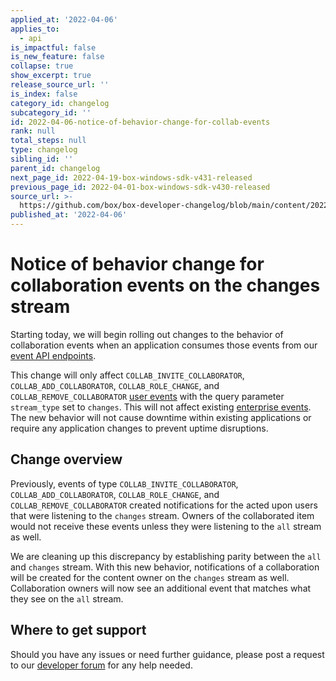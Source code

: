```yaml
---
applied_at: '2022-04-06'
applies_to:
  - api
is_impactful: false
is_new_feature: false
collapse: true
show_excerpt: true
release_source_url: ''
is_index: false
category_id: changelog
subcategory_id: ''
id: 2022-04-06-notice-of-behavior-change-for-collab-events
rank: null
total_steps: null
type: changelog
sibling_id: ''
parent_id: changelog
next_page_id: 2022-04-19-box-windows-sdk-v431-released
previous_page_id: 2022-04-01-box-windows-sdk-v430-released
source_url: >-
  https://github.com/box/box-developer-changelog/blob/main/content/2022/04-06-notice-of-behavior-change-for-collab-events.md
published_at: '2022-04-06'
---
```

# Notice of behavior change for collaboration events on the changes stream

Starting today, we will begin rolling out changes to the behavior of
collaboration events when an application consumes those events from our
[event API endpoints][event-apis].

This change will only affect `COLLAB_INVITE_COLLABORATOR`,
`COLLAB_ADD_COLLABORATOR`, `COLLAB_ROLE_CHANGE`, and
`COLLAB_REMOVE_COLLABORATOR` [user events][user-events]
with the query parameter `stream_type` set to `changes`.
This will not affect existing [enterprise events][enterprise-events].
The new behavior will not cause downtime within existing applications
or require any application changes to prevent uptime disruptions.

<!-- more -->

## Change overview

Previously, events of type `COLLAB_INVITE_COLLABORATOR`,
`COLLAB_ADD_COLLABORATOR`, `COLLAB_ROLE_CHANGE`, and
`COLLAB_REMOVE_COLLABORATOR` created notifications
for the acted upon users that were listening to the `changes` stream.
Owners of the collaborated item would not receive these events unless
they were listening to the `all` stream as well.

We are cleaning up this discrepancy by establishing parity
between the `all` and `changes` stream. With this new behavior,
notifications of a collaboration will be created for the content owner
on the `changes` stream as well. Collaboration owners will now see an
additional event that matches what they see on the `all` stream.

## Where to get support

Should you have any issues or need further guidance, please post a request to
our [developer forum][forum] for any help needed.

[event-apis]: https://developer.box.com/reference/get-events/
[user-events]: https://developer.box.com/guides/events/user-events/for-user/#event-types
[enterprise-events]: https://developer.box.com/guides/events/enterprise-events/for-enterprise/
[user-access-token]: g://authentication/jwt/user-access-tokens/
[forum]: https://support.box.com/hc/en-us/community/topics/360001932973-Platform-and-Developer-Forum